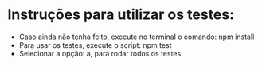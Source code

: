 # Instruções para utilizar os testes:
 - Caso ainda não tenha feito, execute no terminal o comando: npm install
 - Para usar os testes, execute o script: npm test
 - Selecionar a opção: a, para rodar todos os testes

